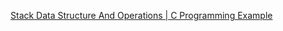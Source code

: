 <a href="https://www.youtube.com/watch?v=Flk5yrlx5Qo">Stack Data Structure And Operations | C Programming Example</a>